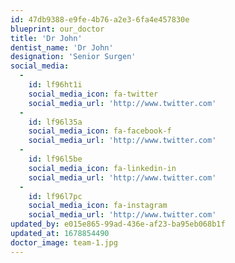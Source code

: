```yaml
---
id: 47db9388-e9fe-4b76-a2e3-6fa4e457830e
blueprint: our_doctor
title: 'Dr John'
dentist_name: 'Dr John'
designation: 'Senior Surgen'
social_media:
  -
    id: lf96ht1i
    social_media_icon: fa-twitter
    social_media_url: 'http://www.twitter.com'
  -
    id: lf96l35a
    social_media_icon: fa-facebook-f
    social_media_url: 'http://www.twitter.com'
  -
    id: lf96l5be
    social_media_icon: fa-linkedin-in
    social_media_url: 'http://www.twitter.com'
  -
    id: lf96l7pc
    social_media_icon: fa-instagram
    social_media_url: 'http://www.twitter.com'
updated_by: e015e865-99ad-436e-af23-ba95eb068b1f
updated_at: 1678854490
doctor_image: team-1.jpg
---
```

